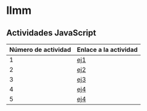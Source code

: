 # llmm
## Actividades JavaScript
Número de actividad | Enlace a la actividad
------------------- | ---------------------
1 | [ej1](/ejercicio1/basics.html)
2 | [ej2](/ejercicio2/showingmessages.html)
3 | [ej3](/ejercicio3/ejercicio3.html)
4 | [ej4](/ejercicio4/variables.html)
5 | [ej4](/ejercicio5/ejercicio5.html)
